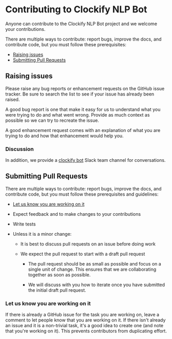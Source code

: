 ﻿# Contributing to Clockify NLP Bot
Anyone can contribute to the Clockify NLP Bot project and we welcome your contributions.

There are multiple ways to contribute: report bugs, improve the docs, and contribute code, but you must
follow these prerequisites:

- [Raising issues](#raising-issues)
- [Submitting Pull Requests](#submitting-pull-requests)

## Raising issues

Please raise any bug reports or enhancement requests on the GitHub issue tracker. Be sure to search 
the list to see if your issue has already been raised.

A good bug report is one that make it easy for us to understand what you were trying to do and what went wrong. 
Provide as much context as possible so we can try to recreate the issue.

A good enhancement request comes with an explanation of what you are trying to do and how that enhancement 
would help you.

### Discussion

In addition, we provide a [clockify bot](https://join.slack.com/t/xtreamhacktoberfest/shared_invite/zt-xepmx4tg-gNqv3VWmMr563A2JWKfAzA) 
Slack team channel for conversations.

## Submitting Pull Requests

There are multiple ways to contribute: report bugs, improve the docs, and contribute code, 
but you must follow these prerequisites and guidelines:

- [Let us know you are working on it](#let-us-know-you-are-working-on-it)

- Expect feedback and to make changes to your contributions

- Write tests

- Unless it is a minor change:

  - It is best to discuss pull requests on an issue before doing work

  - We expect the pull request to start with a draft pull request

    - The pull request should be as small as possible and focus on a single unit of change. 
      This ensures that we are collaborating together as soon as possible.

    - We will discuss with you how to iterate once you have submitted the initial draft pull request.

### Let us know you are working on it

If there is already a GitHub issue for the task you are working on, leave a comment to let people know that you are 
working on it. If there isn't already an issue and it is a non-trivial task, it's a good idea to create one (and note 
that you're working on it). This prevents contributors from duplicating effort.